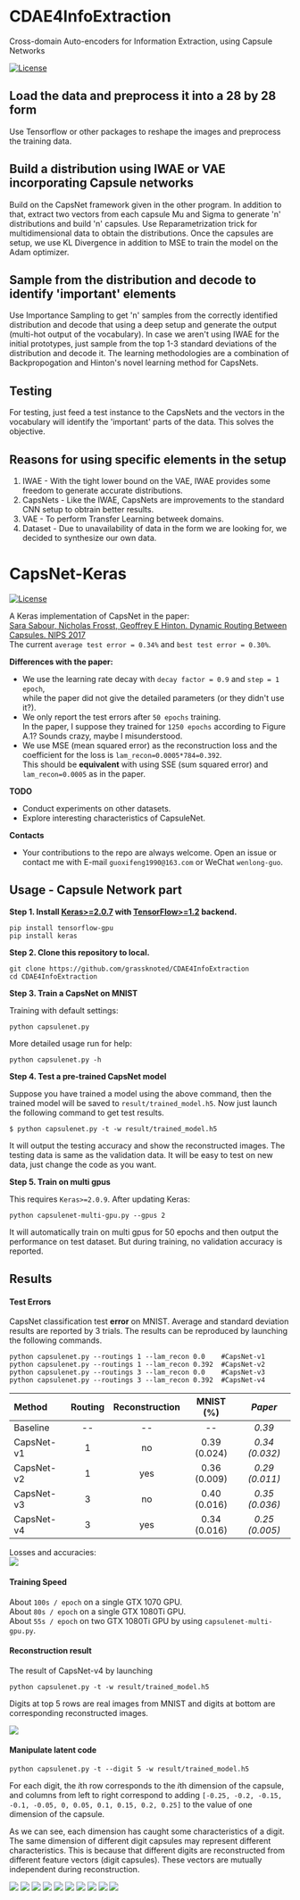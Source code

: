 # CDAE4InfoExtraction
Cross-domain Auto-encoders for Information Extraction, using Capsule Networks

[![License](https://img.shields.io/github/license/mashape/apistatus.svg?maxAge=2592000)](https://github.com/grassknoted/CDAE4InfoExtraction/blob/master/LICENSE)

## Load the data and preprocess it into a 28 by 28 form

Use Tensorflow or other packages to reshape the images and preprocess the training data.

## Build a distribution using IWAE or VAE incorporating Capsule networks

Build on the CapsNet framework given in the other program. In addition to that, extract two vectors from
each capsule Mu and Sigma to generate 'n' distributions and build 'n' capsules. Use Reparametrization trick
for multidimensional data to obtain the distributions. Once the capsules are setup, we use KL Divergence in
addition to MSE to train the model on the Adam optimizer.

## Sample from the distribution and decode to identify 'important' elements

Use Importance Sampling to get 'n' samples from the correctly identified distribution and decode that using
a deep setup and generate the output (multi-hot output of the vocabulary). In case we aren't using IWAE for the 
initial prototypes, just sample from the top 1-3 standard deviations of the distribution and decode it. The learning
methodologies are a combination of Backpropogation and Hinton's novel learning method for CapsNets. 

## Testing

For testing, just feed a test instance to the CapsNets and the vectors in the vocabulary will identify the 'important'
parts of the data. This solves the objective.

## Reasons for using specific elements in the setup
1. IWAE - With the tight lower bound on the VAE, IWAE provides some freedom to generate accurate distributions.
2. CapsNets - Like the IWAE, CapsNets are improvements to the standard CNN setup to obtrain better results.
3. VAE - To perform Transfer Learning betweek domains.
4. Dataset - Due to unavailability of data in the form we are looking for, we decided to synthesize our own data.

# CapsNet-Keras
[![License](https://img.shields.io/github/license/mashape/apistatus.svg?maxAge=2592000)](https://github.com/XifengGuo/CapsNet-Keras/blob/master/LICENSE)

A Keras implementation of CapsNet in the paper:   
[Sara Sabour, Nicholas Frosst, Geoffrey E Hinton. Dynamic Routing Between Capsules. NIPS 2017](https://arxiv.org/abs/1710.09829)   
The current `average test error = 0.34%` and `best test error = 0.30%`.   
 
**Differences with the paper:**   
- We use the learning rate decay with `decay factor = 0.9` and `step = 1 epoch`,    
while the paper did not give the detailed parameters (or they didn't use it?).
- We only report the test errors after `50 epochs` training.   
In the paper, I suppose they trained for `1250 epochs` according to Figure A.1?
Sounds crazy, maybe I misunderstood.
- We use MSE (mean squared error) as the reconstruction loss and 
the coefficient for the loss is `lam_recon=0.0005*784=0.392`.   
This should be **equivalent** with using SSE (sum squared error) and `lam_recon=0.0005` as in the paper.


**TODO**
- Conduct experiments on other datasets. 
- Explore interesting characteristics of CapsuleNet.

**Contacts**
- Your contributions to the repo are always welcome. 
Open an issue or contact me with E-mail `guoxifeng1990@163.com` or WeChat `wenlong-guo`.


## Usage - Capsule Network part

**Step 1.
Install [Keras>=2.0.7](https://github.com/fchollet/keras) 
with [TensorFlow>=1.2](https://github.com/tensorflow/tensorflow) backend.**
```
pip install tensorflow-gpu
pip install keras
```

**Step 2. Clone this repository to local.**
```
git clone https://github.com/grassknoted/CDAE4InfoExtraction
cd CDAE4InfoExtraction
```

**Step 3. Train a CapsNet on MNIST**  

Training with default settings:
```
python capsulenet.py
```

More detailed usage run for help:
```
python capsulenet.py -h
```

**Step 4. Test a pre-trained CapsNet model**

Suppose you have trained a model using the above command, then the trained model will be
saved to `result/trained_model.h5`. Now just launch the following command to get test results.
```
$ python capsulenet.py -t -w result/trained_model.h5
```
It will output the testing accuracy and show the reconstructed images.
The testing data is same as the validation data. It will be easy to test on new data, 
just change the code as you want.



**Step 5. Train on multi gpus**   

This requires `Keras>=2.0.9`. After updating Keras:   
```
python capsulenet-multi-gpu.py --gpus 2
```
It will automatically train on multi gpus for 50 epochs and then output the performance on test dataset.
But during training, no validation accuracy is reported.

## Results

#### Test Errors   

CapsNet classification test **error** on MNIST. Average and standard deviation results are
reported by 3 trials. The results can be reproduced by launching the following commands.   
 ```
 python capsulenet.py --routings 1 --lam_recon 0.0    #CapsNet-v1   
 python capsulenet.py --routings 1 --lam_recon 0.392  #CapsNet-v2
 python capsulenet.py --routings 3 --lam_recon 0.0    #CapsNet-v3 
 python capsulenet.py --routings 3 --lam_recon 0.392  #CapsNet-v4
```
   Method     |   Routing   |   Reconstruction  |  MNIST (%)  |  *Paper*    
   :---------|:------:|:---:|:----:|:----:
   Baseline |  -- | -- | --             | *0.39* 
   CapsNet-v1 |  1 | no | 0.39 (0.024)  | *0.34 (0.032)* 
   CapsNet-v2  |  1 | yes | 0.36 (0.009)| *0.29 (0.011)*
   CapsNet-v3 |  3 | no | 0.40 (0.016)  | *0.35 (0.036)*
   CapsNet-v4  |  3 | yes| 0.34 (0.016) | *0.25 (0.005)*
   
Losses and accuracies:   
![](result/log.png)


#### Training Speed 

About `100s / epoch` on a single GTX 1070 GPU.   
About `80s / epoch` on a single GTX 1080Ti GPU.   
About `55s / epoch` on two GTX 1080Ti GPU by using `capsulenet-multi-gpu.py`.      

#### Reconstruction result  

The result of CapsNet-v4 by launching   
```
python capsulenet.py -t -w result/trained_model.h5
```
Digits at top 5 rows are real images from MNIST and 
digits at bottom are corresponding reconstructed images.

![](result/real_and_recon.png)

#### Manipulate latent code

```
python capsulenet.py -t --digit 5 -w result/trained_model.h5 
```
For each digit, the *i*th row corresponds to the *i*th dimension of the capsule, and columns from left to 
right correspond to adding `[-0.25, -0.2, -0.15, -0.1, -0.05, 0, 0.05, 0.1, 0.15, 0.2, 0.25]` to 
the value of one dimension of the capsule. 

As we can see, each dimension has caught some characteristics of a digit. The same dimension of 
different digit capsules may represent different characteristics. This is because that different 
digits are reconstructed from different feature vectors (digit capsules). These vectors are mutually 
independent during reconstruction.
    
![](result/manipulate-0.png)
![](result/manipulate-1.png)
![](result/manipulate-2.png)
![](result/manipulate-3.png)
![](result/manipulate-4.png)
![](result/manipulate-5.png)
![](result/manipulate-6.png)
![](result/manipulate-7.png)
![](result/manipulate-8.png)
![](result/manipulate-9.png)
